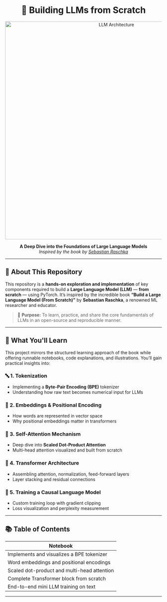 <h1 align="center">🧠 Building LLMs from Scratch</h1>
<p align="center">
  <img src="assets/llm_architecture.png" alt="LLM Architecture" width="700"/>
</p>

<div align="center">
  <strong>A Deep Dive into the Foundations of Large Language Models</strong><br/>
  <em>Inspired by the book by <a href="https://sebastianraschka.com/">Sebastian Raschka</a></em>
</div>

---

## 📘 About This Repository

This repository is a **hands-on exploration and implementation** of key components required to build a **Large Language Model (LLM)** — **from scratch** — using PyTorch. It’s inspired by the incredible book **“Build a Large Language Model (From Scratch)”** by **Sebastian Raschka**, a renowned ML researcher and educator.

> 🎯 **Purpose:** To learn, practice, and share the core fundamentals of LLMs in an open-source and reproducible manner.

---

## 🌟 What You'll Learn

This project mirrors the structured learning approach of the book while offering runnable notebooks, code explanations, and illustrations. You’ll gain practical insights into:

### 🔤 1. Tokenization
- Implementing a **Byte-Pair Encoding (BPE)** tokenizer
- Understanding how raw text becomes numerical input for LLMs

### 🔡 2. Embeddings & Positional Encoding
- How words are represented in vector space
- Why positional embeddings matter in transformers

### 🔁 3. Self-Attention Mechanism
- Deep dive into **Scaled Dot-Product Attention**
- Multi-head attention visualized and built from scratch

### 🧱 4. Transformer Architecture
- Assembling attention, normalization, feed-forward layers
- Layer stacking and residual connections

### 🧠 5. Training a Causal Language Model
- Custom training loop with gradient clipping
- Loss visualization and perplexity measurement

---

## 📚 Table of Contents

| Notebook |  
|----------|
| Implements and visualizes a BPE tokenizer |
| Word embeddings and positional encodings |
| Scaled dot-product and multi-head attention |
| Complete Transformer block from scratch |
| End-to-end mini LLM training on text |

---
